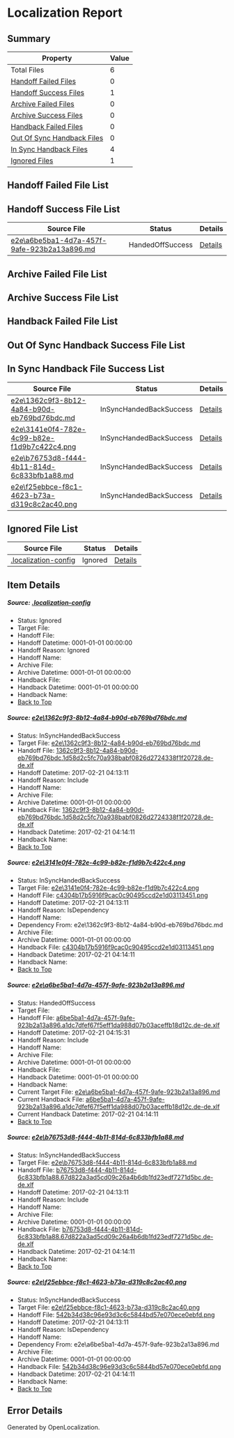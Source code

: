 # <a name='report-top'></a> Localization Report

## Summary
 Property | Value 
 -------- | ----- 
 Total Files | 6
[ Handoff Failed Files ](#handoff-failed-list)| 0
[ Handoff Success Files ](#handoff-success-list)| 1
[ Archive Failed Files ](#archive-failed-list)| 0
[ Archive Success Files ](#archive-success-list)| 0
[ Handback Failed Files ](#handback-failed-list)| 0
[ Out Of Sync Handback Files ](#outofsync-handback-success-list)| 0
[ In Sync Handback Files ](#insync-handback-success-list)| 4
[ Ignored Files ](#ignored-list)| 1

## <a name='handoff-failed-list'></a> Handoff Failed File List

## <a name='handoff-success-list'></a> Handoff Success File List
 Source File | Status | Details 
 ----------- | ------ | ------- 
 [e2e\a6be5ba1-4d7a-457f-9afe-923b2a13a896.md](https://github.com/OpenLocalizationTestOrg/ol-test4/blob/73360c0c1d606de3ed58dd92fd1a320702c32f21/e2e/a6be5ba1-4d7a-457f-9afe-923b2a13a896.md) | HandedOffSuccess | [Details](#76f77ba6b226b9af91ece4d51ef7c28e97aab8513)

## <a name='archive-failed-list'></a> Archive Failed File List

## <a name='archive-success-list'></a> Archive Success File List

## <a name='handback-failed-list'></a> Handback Failed File List

## <a name='outofsync-handback-success-list'></a> Out Of Sync Handback Success File List

## <a name='insync-handback-success-list'></a> In Sync Handback File Success List
 Source File | Status | Details 
 ----------- | ------ | ------- 
 [e2e\1362c9f3-8b12-4a84-b90d-eb769bd76bdc.md](https://github.com/OpenLocalizationTestOrg/ol-test4/blob/c0ebb272bf623b169e013a85d9021d744d385b58/e2e/1362c9f3-8b12-4a84-b90d-eb769bd76bdc.md) | InSyncHandedBackSuccess | [Details](#5705f04ae4c77a00017924e26f35889db2077d8d1)
 [e2e\3141e0f4-782e-4c99-b82e-f1d9b7c422c4.png](https://github.com/OpenLocalizationTestOrg/ol-test4/blob/c0ebb272bf623b169e013a85d9021d744d385b58/e2e/3141e0f4-782e-4c99-b82e-f1d9b7c422c4.png) | InSyncHandedBackSuccess | [Details](#c4304b17b5916f9cac0c90495ccd2e1d031134512)
 [e2e\b76753d8-f444-4b11-814d-6c833bfb1a88.md](https://github.com/OpenLocalizationTestOrg/ol-test4/blob/c0ebb272bf623b169e013a85d9021d744d385b58/e2e/b76753d8-f444-4b11-814d-6c833bfb1a88.md) | InSyncHandedBackSuccess | [Details](#4e88fed653c16fcd3995d7fd38b0c50ec7a63f584)
 [e2e\f25ebbce-f8c1-4623-b73a-d319c8c2ac40.png](https://github.com/OpenLocalizationTestOrg/ol-test4/blob/c0ebb272bf623b169e013a85d9021d744d385b58/e2e/f25ebbce-f8c1-4623-b73a-d319c8c2ac40.png) | InSyncHandedBackSuccess | [Details](#542b34d38c96e93d3c6c5844bd57e070ece0ebfd5)

## <a name='ignored-list'></a> Ignored File List
 Source File | Status | Details 
 ----------- | ------ | ------- 
 [.localization-config](https://github.com/OpenLocalizationTestOrg/ol-test4/blob/73360c0c1d606de3ed58dd92fd1a320702c32f21/.localization-config) | Ignored | [Details](#cb0632cf59c1387fc1742bfb9fa3c47f87e2e5c90)

## Item Details
##### <a name='cb0632cf59c1387fc1742bfb9fa3c47f87e2e5c90'></a> Source: [.localization-config](https://github.com/OpenLocalizationTestOrg/ol-test4/blob/73360c0c1d606de3ed58dd92fd1a320702c32f21/.localization-config)
* Status: Ignored
* Target File: 
* Handoff File: 
* Handoff Datetime: 0001-01-01 00:00:00
* Handoff Reason: Ignored
* Handoff Name: 
* Archive File: 
* Archive Datetime: 0001-01-01 00:00:00
* Handback File: 
* Handback Datetime: 0001-01-01 00:00:00
* Handback Name: 
* [Back to Top](#report-top)

##### <a name='5705f04ae4c77a00017924e26f35889db2077d8d1'></a> Source: [e2e\1362c9f3-8b12-4a84-b90d-eb769bd76bdc.md](https://github.com/OpenLocalizationTestOrg/ol-test4/blob/c0ebb272bf623b169e013a85d9021d744d385b58/e2e/1362c9f3-8b12-4a84-b90d-eb769bd76bdc.md)
* Status: InSyncHandedBackSuccess
* Target File: [e2e\1362c9f3-8b12-4a84-b90d-eb769bd76bdc.md](https://github.com/OpenLocalizationTestOrg/ol-test4-dede/blob/9245955212654c411906e6905c428d846b5acb27/e2e/1362c9f3-8b12-4a84-b90d-eb769bd76bdc.md)
* Handoff File: [1362c9f3-8b12-4a84-b90d-eb769bd76bdc.1d58d2c5fc70a938babf0826d2724338f1f20728.de-de.xlf](https://github.com/OpenLocalizationTestOrg/ol-test4-handoff/blob/bd2ad7c82354357098e53659e27644c2e8682185/ol-handoff/OpenLocalizationTestOrg/ol-test4-dede/xinjiang/ht/1362c9f3-8b12-4a84-b90d-eb769bd76bdc.1d58d2c5fc70a938babf0826d2724338f1f20728.de-de.xlf)
* Handoff Datetime: 2017-02-21 04:13:11
* Handoff Reason: Include
* Handoff Name: 
* Archive File: 
* Archive Datetime: 0001-01-01 00:00:00
* Handback File: [1362c9f3-8b12-4a84-b90d-eb769bd76bdc.1d58d2c5fc70a938babf0826d2724338f1f20728.de-de.xlf](https://github.com/OpenLocalizationTestOrg/ol-test4-handback/blob/7e0980fecac8dfd96ed53222063fd8005b40b108/ol-handback/OpenLocalizationTestOrg/ol-test4-dede/xinjiang/ht/1362c9f3-8b12-4a84-b90d-eb769bd76bdc.1d58d2c5fc70a938babf0826d2724338f1f20728.de-de.xlf)
* Handback Datetime: 2017-02-21 04:14:11
* Handback Name: 
* [Back to Top](#report-top)

##### <a name='c4304b17b5916f9cac0c90495ccd2e1d031134512'></a> Source: [e2e\3141e0f4-782e-4c99-b82e-f1d9b7c422c4.png](https://github.com/OpenLocalizationTestOrg/ol-test4/blob/c0ebb272bf623b169e013a85d9021d744d385b58/e2e/3141e0f4-782e-4c99-b82e-f1d9b7c422c4.png)
* Status: InSyncHandedBackSuccess
* Target File: [e2e\3141e0f4-782e-4c99-b82e-f1d9b7c422c4.png](https://github.com/OpenLocalizationTestOrg/ol-test4-dede/blob/9245955212654c411906e6905c428d846b5acb27/e2e/3141e0f4-782e-4c99-b82e-f1d9b7c422c4.png)
* Handoff File: [c4304b17b5916f9cac0c90495ccd2e1d03113451.png](https://github.com/OpenLocalizationTestOrg/ol-test4-handoff/blob/bd2ad7c82354357098e53659e27644c2e8682185/ol-handoff/OpenLocalizationTestOrg/ol-test4-dede/xinjiang/ht/c4304b17b5916f9cac0c90495ccd2e1d03113451.png)
* Handoff Datetime: 2017-02-21 04:13:11
* Handoff Reason: IsDependency
* Handoff Name: 
* Dependency From: e2e\1362c9f3-8b12-4a84-b90d-eb769bd76bdc.md
* Archive File: 
* Archive Datetime: 0001-01-01 00:00:00
* Handback File: [c4304b17b5916f9cac0c90495ccd2e1d03113451.png](https://github.com/OpenLocalizationTestOrg/ol-test4-handback/blob/7e0980fecac8dfd96ed53222063fd8005b40b108/ol-handback/OpenLocalizationTestOrg/ol-test4-dede/xinjiang/ht/c4304b17b5916f9cac0c90495ccd2e1d03113451.png)
* Handback Datetime: 2017-02-21 04:14:11
* Handback Name: 
* [Back to Top](#report-top)

##### <a name='76f77ba6b226b9af91ece4d51ef7c28e97aab8513'></a> Source: [e2e\a6be5ba1-4d7a-457f-9afe-923b2a13a896.md](https://github.com/OpenLocalizationTestOrg/ol-test4/blob/73360c0c1d606de3ed58dd92fd1a320702c32f21/e2e/a6be5ba1-4d7a-457f-9afe-923b2a13a896.md)
* Status: HandedOffSuccess
* Target File: 
* Handoff File: [a6be5ba1-4d7a-457f-9afe-923b2a13a896.a1dc7dfef67f5eff1da988d07b03aceffb18d12c.de-de.xlf](https://github.com/OpenLocalizationTestOrg/ol-test4-handoff/blob/4d4e141def248d7b84f65581da33d15d8be7c87a/ol-handoff/OpenLocalizationTestOrg/ol-test4-dede/xinjiang/ht/a6be5ba1-4d7a-457f-9afe-923b2a13a896.a1dc7dfef67f5eff1da988d07b03aceffb18d12c.de-de.xlf)
* Handoff Datetime: 2017-02-21 04:15:31
* Handoff Reason: Include
* Handoff Name: 
* Archive File: 
* Archive Datetime: 0001-01-01 00:00:00
* Handback File: 
* Handback Datetime: 0001-01-01 00:00:00
* Handback Name: 
* Current Target File: [e2e\a6be5ba1-4d7a-457f-9afe-923b2a13a896.md](https://github.com/OpenLocalizationTestOrg/ol-test4-dede/blob/9245955212654c411906e6905c428d846b5acb27/e2e/a6be5ba1-4d7a-457f-9afe-923b2a13a896.md)
* Current Handback File: [a6be5ba1-4d7a-457f-9afe-923b2a13a896.a1dc7dfef67f5eff1da988d07b03aceffb18d12c.de-de.xlf](https://github.com/OpenLocalizationTestOrg/ol-test4-handback/blob/7e0980fecac8dfd96ed53222063fd8005b40b108/ol-handback/OpenLocalizationTestOrg/ol-test4-dede/xinjiang/ht/a6be5ba1-4d7a-457f-9afe-923b2a13a896.a1dc7dfef67f5eff1da988d07b03aceffb18d12c.de-de.xlf)
* Current Handback Datetime: 2017-02-21 04:14:11
* [Back to Top](#report-top)

##### <a name='4e88fed653c16fcd3995d7fd38b0c50ec7a63f584'></a> Source: [e2e\b76753d8-f444-4b11-814d-6c833bfb1a88.md](https://github.com/OpenLocalizationTestOrg/ol-test4/blob/c0ebb272bf623b169e013a85d9021d744d385b58/e2e/b76753d8-f444-4b11-814d-6c833bfb1a88.md)
* Status: InSyncHandedBackSuccess
* Target File: [e2e\b76753d8-f444-4b11-814d-6c833bfb1a88.md](https://github.com/OpenLocalizationTestOrg/ol-test4-dede/blob/9245955212654c411906e6905c428d846b5acb27/e2e/b76753d8-f444-4b11-814d-6c833bfb1a88.md)
* Handoff File: [b76753d8-f444-4b11-814d-6c833bfb1a88.67d822a3ad5cd09c26a4b6db1fd23edf7271d5bc.de-de.xlf](https://github.com/OpenLocalizationTestOrg/ol-test4-handoff/blob/bd2ad7c82354357098e53659e27644c2e8682185/ol-handoff/OpenLocalizationTestOrg/ol-test4-dede/xinjiang/ht/b76753d8-f444-4b11-814d-6c833bfb1a88.67d822a3ad5cd09c26a4b6db1fd23edf7271d5bc.de-de.xlf)
* Handoff Datetime: 2017-02-21 04:13:11
* Handoff Reason: Include
* Handoff Name: 
* Archive File: 
* Archive Datetime: 0001-01-01 00:00:00
* Handback File: [b76753d8-f444-4b11-814d-6c833bfb1a88.67d822a3ad5cd09c26a4b6db1fd23edf7271d5bc.de-de.xlf](https://github.com/OpenLocalizationTestOrg/ol-test4-handback/blob/7e0980fecac8dfd96ed53222063fd8005b40b108/ol-handback/OpenLocalizationTestOrg/ol-test4-dede/xinjiang/ht/b76753d8-f444-4b11-814d-6c833bfb1a88.67d822a3ad5cd09c26a4b6db1fd23edf7271d5bc.de-de.xlf)
* Handback Datetime: 2017-02-21 04:14:11
* Handback Name: 
* [Back to Top](#report-top)

##### <a name='542b34d38c96e93d3c6c5844bd57e070ece0ebfd5'></a> Source: [e2e\f25ebbce-f8c1-4623-b73a-d319c8c2ac40.png](https://github.com/OpenLocalizationTestOrg/ol-test4/blob/c0ebb272bf623b169e013a85d9021d744d385b58/e2e/f25ebbce-f8c1-4623-b73a-d319c8c2ac40.png)
* Status: InSyncHandedBackSuccess
* Target File: [e2e\f25ebbce-f8c1-4623-b73a-d319c8c2ac40.png](https://github.com/OpenLocalizationTestOrg/ol-test4-dede/blob/9245955212654c411906e6905c428d846b5acb27/e2e/f25ebbce-f8c1-4623-b73a-d319c8c2ac40.png)
* Handoff File: [542b34d38c96e93d3c6c5844bd57e070ece0ebfd.png](https://github.com/OpenLocalizationTestOrg/ol-test4-handoff/blob/bd2ad7c82354357098e53659e27644c2e8682185/ol-handoff/OpenLocalizationTestOrg/ol-test4-dede/xinjiang/ht/542b34d38c96e93d3c6c5844bd57e070ece0ebfd.png)
* Handoff Datetime: 2017-02-21 04:13:11
* Handoff Reason: IsDependency
* Handoff Name: 
* Dependency From: e2e\a6be5ba1-4d7a-457f-9afe-923b2a13a896.md
* Archive File: 
* Archive Datetime: 0001-01-01 00:00:00
* Handback File: [542b34d38c96e93d3c6c5844bd57e070ece0ebfd.png](https://github.com/OpenLocalizationTestOrg/ol-test4-handback/blob/7e0980fecac8dfd96ed53222063fd8005b40b108/ol-handback/OpenLocalizationTestOrg/ol-test4-dede/xinjiang/ht/542b34d38c96e93d3c6c5844bd57e070ece0ebfd.png)
* Handback Datetime: 2017-02-21 04:14:11
* Handback Name: 
* [Back to Top](#report-top)


## Error Details

Generated by OpenLocalization.
